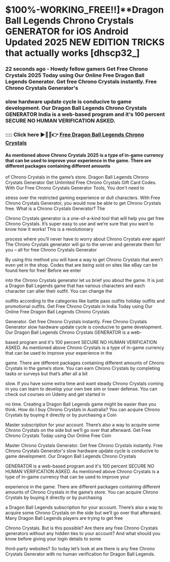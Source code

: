 # $100%-WORKING_FREE!!]**Dragon Ball Legends Chrono Crystals GENERATOR for iOS Android Updated 2025 NEW EDITION TRICKS that actually works [dhscp32_]

### 22 seconds ago - Howdy fellow gamers Get Free Chrono Crystals 2025 Today using Our Online Free Dragon Ball Legends Generator. Get free Chrono Crystals instantly. Free Chrono Crystals Generator's 

### slow hardware update cycle is conducive to game development. Our Dragon Ball Legends Chrono Crystals GENERATOR India is a web-based program and it's 100 percent SECURE NO HUMAN VERIFICATION ASKED.



### :::: Click here ►🔴✅👉 <a href="https://lookerstudio.google.com/s/p2V9U98QcRE">Free Dragon Ball Legends Chrono Crystals</a>



#### As mentioned above Chrono Crystals 2025 is a type of in-game currency that can be used to improve your experience in the game. There are different packages containing different amounts 

of Chrono Crystals in the game’s store. Dragon Ball Legends Chrono Crystals Generator Get Unlimited Free Chrono Crystals Gift Card Codes. With Our Free Chrono Crystals Generator Tools, You don't need to 

stress over the restricted gaming experience or dull characters. With Free Chrono Crystals Generator, you would now be able to get Chrono Crystals free. What is a Chrono Crystals Generator? The 

Chrono Crystals generator is a one-of-a-kind tool that will help you get free Chrono Crystals. It’s super easy to use and we’re sure that you want to know how it works! This is a revolutionary 

process where you’ll never have to worry about Chrono Crystals ever again! The Chrono Crystals generator will go to the server and generate them for you – all for free Chrono Crystals Generator 

By using this method you will have a way to get Chrono Crystals that aren't even yet in the shop. Codes that are being sold on sites like eBay can be found here for free! Before we enter 

into the Chrono Crystals generator let us brief you about the game. It is just a Dragon Ball Legends game that has various characters and each character can alter their outfit. You can change the 

outfits according to the categories like battle pass outfits holiday outfits and promotional outfits. Get Free Chrono Crystals in India Today using Our Online Free Dragon Ball Legends Chrono Crystals 

Generator. Get free Chrono Crystals instantly. Free Chrono Crystals Generator slow hardware update cycle is conducive to game development. Our Dragon Ball Legends Chrono Crystals GENERATOR is a web-

based program and it's 100 percent SECURE NO HUMAN VERIFICATION ASKED. As mentioned above Chrono Crystals is a type of in-game currency that can be used to improve your experience in the 

game. There are different packages containing different amounts of Chrono Crystals in the game’s store. You can earn Chrono Crystals by completing tasks or surveys but that’s after all a bit 

slow. If you have some extra time and want steady Chrono Crystals coming in you can learn to develop your own bee sim or tower defense. You can check out courses on Udemy and get started in 

no time. Creating a Dragon Ball Legends game might be easier than you think. How do I buy Chrono Crystals in Australia? You can acquire Chrono Crystals by buying it directly or by purchasing a Coin 

Master subscription for your account. There’s also a way to acquire some Chrono Crystals on the side but we’ll go over that afterward. Get Free Chrono Crystals Today using Our Online Free Coin 

Master Chrono Crystals Generator. Get free Chrono Crystals instantly. Free Chrono Crystals Generator's slow hardware update cycle is conducive to game development. Our Dragon Ball Legends Chrono Crystals 

GENERATOR is a web-based program and it's 100 percent SECURE NO HUMAN VERIFICATION ASKED. As mentioned above Chrono Crystals is a type of in-game currency that can be used to improve your 

experience in the game. There are different packages containing different amounts of Chrono Crystals in the game’s store. You can acquire Chrono Crystals by buying it directly or by purchasing 

a Dragon Ball Legends subscription for your account. There’s also a way to acquire some Chrono Crystals on the side but we’ll go over that afterward. Many Dragon Ball Legends players are trying to get free 

Chrono Crystals. But is this possible? Are there any free Chrono Crystals generators without any hidden ties to your account? And what should you know before giving your login details to some 

third-party websites? So today let’s look at are there is any free Chrono Crystals Generator with no human verification for Dragon Ball Legends.


